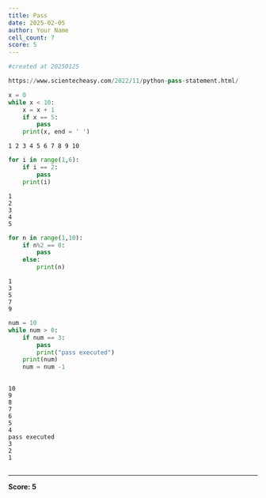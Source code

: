 ```yaml
---
title: Pass
date: 2025-02-05
author: Your Name
cell_count: 7
score: 5
---
```


```python
#created at 20250125
```


```python
https://www.scientecheasy.com/2022/11/python-pass-statement.html/
```


```python
x = 0
while x < 10:
    x = x + 1
    if x == 5:
        pass
    print(x, end = ' ')
```

    1 2 3 4 5 6 7 8 9 10 


```python
for i in range(1,6):
    if i == 2:
        pass
    print(i)
```

    1
    2
    3
    4
    5



```python
for n in range(1,10):
    if n%2 == 0:
        pass
    else:
        print(n)
```

    1
    3
    5
    7
    9



```python
num = 10
while num > 0:
    if num == 3:
        pass
        print("pass executed")
    print(num)
    num = num -1
    
```

    10
    9
    8
    7
    6
    5
    4
    pass executed
    3
    2
    1



```python

```


---
**Score: 5**